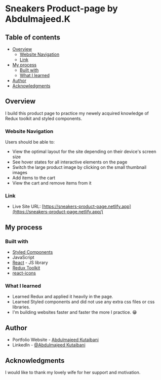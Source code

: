 # Sneakers Product-page by Abdulmajeed.K

## Table of contents

- [Overview](#overview)
  - [Website Navigation](#website-navigation)
  - [Link](#links)
- [My process](#my-process)
  - [Built with](#built-with)
  - [What I learned](#what-i-learned)
- [Author](#author)
- [Acknowledgments](#acknowledgments)

## Overview

I build this product page to practice my newely acquired knowledge of Redux toolkit and styled components.

### Website Navigation

Users should be able to:

- View the optimal layout for the site depending on their device's screen size
- See hover states for all interactive elements on the page
- Switch the large product image by clicking on the small thumbnail images
- Add items to the cart
- View the cart and remove items from it

### Link

- Live Site URL: [https://sneakers-product-page.netlify.app](https://sneakers-product-page.netlify.app/)

## My process

### Built with

- [Styled Components](https://styled-components.com/)
- JavaScript
- [React](https://reactjs.org/) - JS library
- [Redux Toolkit](https://redux-toolkit.js.org/)
- [react-icons](https://react-icons.github.io/react-icons/)

### What I learned

- Learned Redux and applied it heavily in the page.
- Learned Styled components and did not use any extra css files or css libraries.
- I'm building websites faster and faster the more I practice. 😁

## Author

- Portfolio Website - [Abdulmajeed Kutaibani](https://www.abdulmajeedk.com/)
- LinkedIn - [@Abdulmajeed Kutaibani](https://www.linkedin.com/in/abdulmajeed-kutaibani/)

## Acknowledgments

I would like to thank my lovely wife for her support and motivation.
